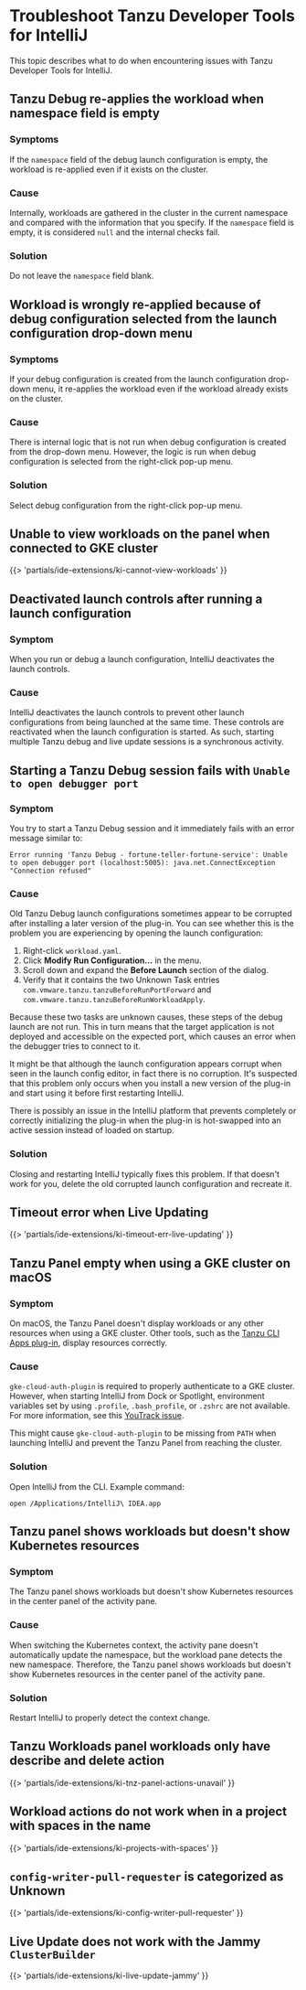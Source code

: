 # Troubleshoot Tanzu Developer Tools for IntelliJ

This topic describes what to do when encountering issues with Tanzu Developer Tools for IntelliJ.

## <a id="debug-reapplies-apply"></a> Tanzu Debug re-applies the workload when namespace field is empty

### Symptoms

If the `namespace` field of the debug launch configuration is empty, the workload is re-applied even
if it exists on the cluster.

### Cause

Internally, workloads are gathered in the cluster in the current namespace and compared with the
information that you specify.
If the `namespace` field is empty, it is considered `null` and the internal checks fail.

### Solution

Do not leave the `namespace` field blank.

## <a id="debug-confg-from-dropdown"></a> Workload is wrongly re-applied because of debug configuration selected from the launch configuration drop-down menu

### Symptoms

If your debug configuration is created from the launch configuration drop-down menu, it re-applies
the workload even if the workload already exists on the cluster.

### Cause

There is internal logic that is not run when debug configuration is created from the drop-down menu.
However, the logic is run when debug configuration is selected from the right-click pop-up menu.

### Solution

Select debug configuration from the right-click pop-up menu.

## <a id="cannot-view-workloads"></a> Unable to view workloads on the panel when connected to GKE cluster

{{> 'partials/ide-extensions/ki-cannot-view-workloads' }}

## <a id="dsbl-lnch-ctrl"></a> Deactivated launch controls after running a launch configuration

### Symptom

When you run or debug a launch configuration, IntelliJ deactivates the launch controls.

### Cause

IntelliJ deactivates the launch controls to prevent other launch configurations from being launched
at the same time.
These controls are reactivated when the launch configuration is started.
As such, starting multiple Tanzu debug and live update sessions is a synchronous activity.

## <a id='dbg-fail-crrpt-lnch-conf'></a> Starting a Tanzu Debug session fails with `Unable to open debugger port`

### Symptom

You try to start a Tanzu Debug session and it immediately fails with an error message similar to:

```console
Error running 'Tanzu Debug - fortune-teller-fortune-service': Unable to open debugger port (localhost:5005): java.net.ConnectException "Connection refused"
```

### Cause

Old Tanzu Debug launch configurations sometimes appear to be corrupted after installing a later
version of the plug-in.
You can see whether this is the problem you are experiencing by opening the launch configuration:

1. Right-click `workload.yaml`.
1. Click **Modify Run Configuration...** in the menu.
1. Scroll down and expand the **Before Launch** section of the dialog.
1. Verify that it contains the two Unknown Task entries
   `com.vmware.tanzu.tanzuBeforeRunPortForward` and `com.vmware.tanzu.tanzuBeforeRunWorkloadApply`.

Because these two tasks are unknown causes, these steps of the debug launch are not run.
This in turn means that the target application is not deployed and accessible on the expected port,
which causes an error when the debugger tries to connect to it.

It might be that although the launch configuration appears corrupt when seen in the launch config
editor, in fact there is no corruption.
It's suspected that this problem only occurs when you install a new version of the plug-in and start
using it before first restarting IntelliJ.

There is possibly an issue in the IntelliJ platform that prevents completely or correctly initializing
the plug-in when the plug-in is hot-swapped into an active session instead of loaded on startup.

### Solution

Closing and restarting IntelliJ typically fixes this problem.
If that doesn't work for you, delete the old corrupted launch configuration and recreate it.

## <a id="live-update-timeout"></a> Timeout error when Live Updating

{{> 'partials/ide-extensions/ki-timeout-err-live-updating' }}

## <a id="panel-empty-gke"></a> Tanzu Panel empty when using a GKE cluster on macOS

### Symptom

On macOS, the Tanzu Panel doesn't display workloads or any other resources when using a GKE cluster.
Other tools, such as the [Tanzu CLI Apps plug-in](../cli-plugins/apps/overview.hbs.md), display
resources correctly.

### Cause

`gke-cloud-auth-plugin` is required to properly authenticate to a GKE cluster.
However, when starting IntelliJ from Dock or Spotlight, environment variables set by using
`.profile`, `.bash_profile`, or `.zshrc` are not available. For more information, see this
[YouTrack issue](https://youtrack.jetbrains.com/issue/IDEA-99154).

This might cause `gke-cloud-auth-plugin` to be missing from `PATH` when launching IntelliJ and prevent
the Tanzu Panel from reaching the cluster.

### Solution

Open IntelliJ from the CLI. Example command:

```console
open /Applications/IntelliJ\ IDEA.app
```

## <a id="tnz-panel-k8s-rsrc-fail"></a> Tanzu panel shows workloads but doesn't show Kubernetes resources

### Symptom

The Tanzu panel shows workloads but doesn't show Kubernetes resources in the center panel of the
activity pane.

### Cause

When switching the Kubernetes context, the activity pane doesn't automatically update the namespace,
but the workload pane detects the new namespace.
Therefore, the Tanzu panel shows workloads but doesn't show Kubernetes resources in the center panel
of the activity pane.

### Solution

Restart IntelliJ to properly detect the context change.

## <a id="tnz-panel-actions-unavail"></a> Tanzu Workloads panel workloads only have describe and delete action

{{> 'partials/ide-extensions/ki-tnz-panel-actions-unavail' }}

## <a id="projects-with-spaces"></a> Workload actions do not work when in a project with spaces in the name

{{> 'partials/ide-extensions/ki-projects-with-spaces' }}

## <a id="cnfg-writer-pull-request"></a> `config-writer-pull-requester` is categorized as Unknown

{{> 'partials/ide-extensions/ki-config-writer-pull-requester' }}

## <a id="live-update-jammy-fail"></a> Live Update does not work with the Jammy `ClusterBuilder`

{{> 'partials/ide-extensions/ki-live-update-jammy' }}
